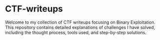 # CTF-writeups
Welcome to my collection of CTF writeups focusing on Binary Exploitation. This repository contains detailed explanations of challenges I have solved, including the thought process, tools used, and step-by-step solutions.

